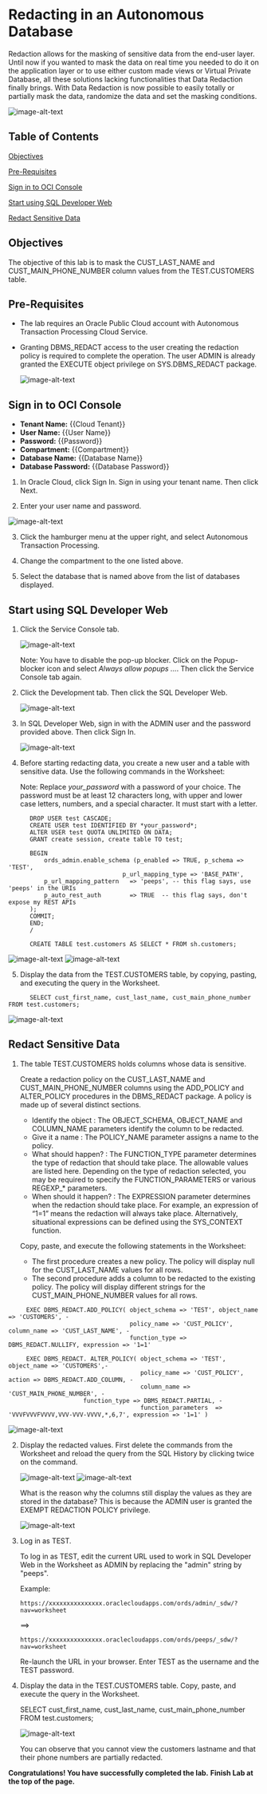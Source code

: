 #  Redacting in an Autonomous Database
Redaction allows for the masking of sensitive data from the end-user layer. 
Until now if you wanted to mask the data on real time you needed to do it on the application layer or 
to use either custom made views or Virtual Private Database, all these solutions lacking functionalities 
that Data Redaction finally brings. With Data Redaction is now possible to easily totally or partially mask the data, 
randomize the data and set the masking conditions.


<img src="./img/carddetail.png" alt="image-alt-text">
  
## Table of Contents

[Objectives](#objectives)

[Pre-Requisites](#pre-requisites)

[Sign in to OCI Console](#sign-in-to-oci-console)

[Start using SQL Developer Web](#start-using-sql-developer-web)

[Redact Sensitive Data](#redact-sensitive-data)

## Objectives
The objective of this lab is to mask the CUST_LAST_NAME and CUST_MAIN_PHONE_NUMBER column values from the TEST.CUSTOMERS table.

## Pre-Requisites

* The lab requires an Oracle Public Cloud account with Autonomous Transaction Processing Cloud Service.
* Granting DBMS_REDACT access to the user creating the redaction policy is required to complete the operation. The user ADMIN is already granted the EXECUTE object privilege on SYS.DBMS_REDACT package.

  <img src="./img/Priv_DBMS_REDACT.png" alt="image-alt-text">


## Sign in to OCI Console

* **Tenant Name:** {{Cloud Tenant}}
* **User Name:** {{User Name}}
* **Password:** {{Password}}
* **Compartment:** {{Compartment}}
* **Database Name:** {{Database Name}}
* **Database Password:** {{Database Password}}

1. In Oracle Cloud, click Sign In. Sign in using your tenant name. Then click Next.

2. Enter your user name and password.

<img src="./img/Cloud.png" alt="image-alt-text">

3. Click the hamburger menu at the upper right, and select Autonomous Transaction Processing.

4. Change the compartment to the one listed above.

5. Select the database that is named above from the list of databases displayed.

## Start using SQL Developer Web

1. Click the Service Console tab.

   <img src="./img/Service_console.png" alt="image-alt-text">

   Note: You have to disable the pop-up blocker. Click on the Popup-blocker icon and select *Always allow popups ...*. Then click the Service Console tab again.

2. Click the Development tab. Then click the SQL Developer Web.

   <img src="./img/Devt.png" alt="image-alt-text">
   
3. In SQL Developer Web, sign in with the ADMIN user and the password provided above. Then click Sign In.

   <img src="./img/SQLDevWeb_login.png" alt="image-alt-text">
   
4. Before starting redacting data, you create a new user and a table with sensitive data. Use the following commands in the Worksheet: 
   
   Note: Replace *your_password* with a password of your choice. The password must be at least 12 characters long, with upper and lower case letters, numbers, and a special character. It must start with a letter.

```
      DROP USER test CASCADE;
      CREATE USER test IDENTIFIED BY *your_password*;
      ALTER USER test QUOTA UNLIMITED ON DATA;  
      GRANT create session, create table TO test;
  
      BEGIN 
          ords_admin.enable_schema (p_enabled => TRUE, p_schema => 'TEST', 
	                            p_url_mapping_type => 'BASE_PATH',
          p_url_mapping_pattern   => 'peeps', -- this flag says, use 'peeps' in the URIs 
          p_auto_rest_auth        => TRUE  -- this flag says, don't expose my REST APIs 
      );
      COMMIT;
      END;
      /

      CREATE TABLE test.customers AS SELECT * FROM sh.customers;
   ```
      
   <img src="./img/Create_User_Test.png" alt="image-alt-text">
   <img src="./img/Enable_TEST_user_create_table.png" alt="image-alt-text">

5. Display the data from the TEST.CUSTOMERS table, by copying, pasting, and executing the query in the Worksheet.
```
      SELECT cust_first_name, cust_last_name, cust_main_phone_number FROM test.customers;
``` 
   <img src="./img/Query_not_redacted.png" alt="image-alt-text">
 
## Redact Sensitive Data

1. The table TEST.CUSTOMERS holds columns whose data is sensitive.

   Create a redaction policy on the CUST_LAST_NAME and CUST_MAIN_PHONE_NUMBER columns using the ADD_POLICY and ALTER_POLICY procedures in the DBMS_REDACT package. A policy is made up of several distinct sections.

    * Identify the object : The OBJECT_SCHEMA, OBJECT_NAME and COLUMN_NAME parameters identify the column to be redacted.
    * Give it a name : The POLICY_NAME parameter assigns a name to the policy.
    * What should happen? : The FUNCTION_TYPE parameter determines the type of redaction that should take place. The allowable values are listed here. Depending on the type of redaction selected, you may be required to specify the FUNCTION_PARAMETERS or various REGEXP_* parameters.
    * When should it happen? : The EXPRESSION parameter determines when the redaction should take place. For example, an expression of “1=1” means the redaction will always take place. Alternatively, situational expressions can be defined using the SYS_CONTEXT function.

   Copy, paste, and execute the following statements in the Worksheet:
   * The first procedure creates a new policy. The policy will display null for the CUST_LAST_NAME values for all rows.
   * The second procedure adds a column to be redacted to the existing policy. The policy will display different strings for the CUST_MAIN_PHONE_NUMBER values for all rows.
``` 
     EXEC DBMS_REDACT.ADD_POLICY( object_schema => 'TEST', object_name => 'CUSTOMERS', -
                                  policy_name => 'CUST_POLICY', column_name => 'CUST_LAST_NAME', -
                                  function_type => DBMS_REDACT.NULLIFY, expression => '1=1' 

     EXEC DBMS_REDACT. ALTER_POLICY( object_schema => 'TEST', object_name => 'CUSTOMERS',- 
                                     policy_name => 'CUST_POLICY', action => DBMS_REDACT.ADD_COLUMN, -
                                     column_name => 'CUST_MAIN_PHONE_NUMBER', -
				     function_type => DBMS_REDACT.PARTIAL, -
                                     function_parameters  => 'VVVFVVVFVVVV,VVV-VVV-VVVV,*,6,7', expression => '1=1' )
```

   <img src="./img/Create_alter_policy.png" alt="image-alt-text">

2. Display the redacted values. First delete the commands from the Worksheet and reload the query from the SQL History by clicking twice on the command.


   <img src="./img/Query2.png" alt="image-alt-text">
   
   
   <img src="./img/Query_not_redacted.png" alt="image-alt-text">
   
   What is the reason why the columns still display the values as they are stored in the database? This is because the ADMIN user is granted the EXEMPT REDACTION POLICY privilege.
   
   <img src="./img/Priv_Exempt_Redact.png" alt="image-alt-text">
   
3. Log in as TEST.
  
   To log in as TEST, edit the current URL used to work in SQL Developer Web in the Worksheet as ADMIN by replacing the "admin" string by "peeps".
   
   Example: 
   ```
   https://xxxxxxxxxxxxxxx.oraclecloudapps.com/ords/admin/_sdw/?nav=worksheet
   ```
   ==>
   ```
   https://xxxxxxxxxxxxxxx.oraclecloudapps.com/ords/peeps/_sdw/?nav=worksheet
   ```

   Re-launch the URL in your browser. Enter TEST as the username and the TEST password.

4. Display the data in the TEST.CUSTOMERS table. Copy, paste, and execute the query in the Worksheet.

   SELECT cust_first_name, cust_last_name, cust_main_phone_number FROM test.customers;
   
   <img src="./img/TEST_redacted_columns.png" alt="image-alt-text">
   
   You can observe that you cannot view the customers lastname and that their phone numbers are partially redacted.

**Congratulations! You have successfully completed the lab.**
**Finish Lab at the top of the page.**
